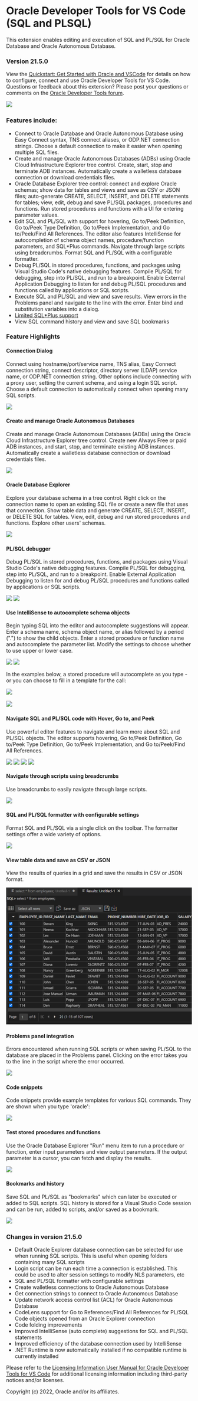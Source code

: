 
# Oracle Developer Tools for VS Code (SQL and PLSQL)
This extension enables editing and execution of SQL and PL/SQL for Oracle Database and Oracle Autonomous Database.
### Version 21.5.0  

View the [Quickstart: Get Started with Oracle and VSCode](https://docs.oracle.com/en/database/oracle/developer-tools-for-vscode/getting-started/index.html) for details on how to configure, connect and use Oracle Developer Tools for VS Code. Questions or feedback about this extension? Please post your questions or comments on the [Oracle Developer Tools forum](https://community.oracle.com/tech/developers/categories/oracle-developer-tools-for-vs-code). 

<img src="https://raw.githubusercontent.com/oracle/dotnet-db-samples/master/session-demos/2019/odtvscodescreenshots/readmeoverview2150.png"  /> 



### Features include:
* Connect to Oracle Database and Oracle Autonomous Database using Easy Connect syntax, TNS connect aliases, or ODP.NET connection strings. Choose a default connection to make it easier when opening multiple SQL files.
* Create and manage Oracle Autonomous Databases (ADBs) using Oracle Cloud Infrastructure Explorer tree control. Create, start, stop and terminate ADB instances. Automatically create a walletless database connection or download credentials files.
* Oracle Database Explorer tree control: connect and explore Oracle schemas; show data for tables and views and save as CSV or JSON files; auto-generate CREATE, SELECT, INSERT, and DELETE statements for tables; view, edit, debug and save PL/SQL packages, procedures and functions. Run stored procedures and functions with a UI for entering parameter values. 
* Edit SQL and PL/SQL with support for hovering, Go to/Peek Definition, Go to/Peek Type Definition, Go to/Peek Implementation, and Go to/Peek/Find All References. The editor also features IntelliSense for autocompletion of schema object names, procedure/function parameters, and SQL*Plus commands. Navigate through large scripts using breadcrumbs. Format SQL and PL/SQL with a configurable formatter.
* Debug PL/SQL in stored procedures, functions, and packages using Visual Studio Code's native debugging features. Compile PL/SQL for debugging, step into PL/SQL, and run to a breakpoint. Enable External Application Debugging to listen for and debug PL/SQL procedures and functions called by applications or SQL scripts.
* Execute SQL and PL/SQL and view and save results. View errors in the Problems panel and navigate to the line with the error. Enter bind and substitution variables into a dialog.
* [Limited SQL*Plus support](https://www.oracle.com/database/technologies/appdev/dotnet/odtvscodesqlplus.html)
* View SQL command history and view and save SQL bookmarks



### Feature Highlights

#### Connection Dialog

Connect using hostname/port/service name, TNS alias, Easy Connect connection string, connect descriptor, directory server (LDAP) service name, or ODP.NET connection string. Other options include connecting with a proxy user, setting the current schema, and using a login SQL script. Choose a default connection to automatically connect when opening many SQL scripts.

<img src="https://raw.githubusercontent.com/oracle/dotnet-db-samples/master/session-demos/2019/odtvscodescreenshots/condialogez2150.png"  /> 

#### Create and manage Oracle Autonomous Databases 

Create and manage Oracle Autonomous Databases (ADBs) using the Oracle Cloud Infrastructure Explorer tree control. Create new Always Free or paid ADB instances, and start, stop, and terminate existing ADB instances. Automatically create a walletless database connection or download credentials files.

<img src="https://raw.githubusercontent.com/oracle/dotnet-db-samples/master/session-demos/2019/odtvscodescreenshots/ociexplorer2150.png"  /> 

#### Oracle Database Explorer 

Explore your database schema in a tree control. Right click on the connection name to open an existing SQL file or create a new file that uses that connection. Show table data and generate CREATE, SELECT, INSERT, or DELETE SQL for tables. View, edit, debug and run stored procedures and functions. Explore other users' schemas.


<img src="https://raw.githubusercontent.com/oracle/dotnet-db-samples/master/session-demos/2019/odtvscodescreenshots/explorer2140.png"  /> 

#### PL/SQL debugger

Debug PL/SQL in stored procedures, functions, and packages using Visual Studio Code's native debugging features. Compile PL/SQL for debugging, step into PL/SQL, and run to a breakpoint. Enable External Application Debugging to listen for and debug PL/SQL procedures and functions called by applications or SQL scripts.

<img src="https://raw.githubusercontent.com/oracle/dotnet-db-samples/master/session-demos/2019/odtvscodescreenshots/debugging.png"  /> 

<img src="https://raw.githubusercontent.com/oracle/dotnet-db-samples/master/session-demos/2019/odtvscodescreenshots/debugging.gif"  /> 

#### Use IntelliSense to autocomplete schema objects 

Begin typing SQL into the editor and autocomplete suggestions will appear. Enter a schema name, schema object name, or alias followed by a period (".") to show the child objects. Enter a stored procedure or function name and autocomplete the parameter list. Modify the settings to choose whether to use upper or lower case.

<img src="https://raw.githubusercontent.com/oracle/dotnet-db-samples/master/session-demos/2019/odtvscodescreenshots/autocompletealias.png"  />

<img src="https://raw.githubusercontent.com/oracle/dotnet-db-samples/master/session-demos/2019/odtvscodescreenshots/autocompletealias.gif"  />

In the examples below, a stored procedure will autocomplete as you type -  or you can choose to fill in a template for the call:

<img src="https://raw.githubusercontent.com/oracle/dotnet-db-samples/master/session-demos/2019/odtvscodescreenshots/autocomplete1.png"  />

<p>

<img src="https://raw.githubusercontent.com/oracle/dotnet-db-samples/master/session-demos/2019/odtvscodescreenshots/autocomplete2.png"  /> 

#### Navigate SQL and PL/SQL code with Hover, Go to, and Peek 

Use powerful editor features to navigate and learn more about SQL and PL/SQL objects. The editor supports hovering, Go to/Peek Definition, Go to/Peek Type Definition, Go to/Peek Implementation, and Go to/Peek/Find All References.

<img src="https://raw.githubusercontent.com/oracle/dotnet-db-samples/master/session-demos/2019/odtvscodescreenshots/hover.png"  /> 

<img src="https://raw.githubusercontent.com/oracle/dotnet-db-samples/master/session-demos/2019/odtvscodescreenshots/peek.gif"  /> 

<img src="https://raw.githubusercontent.com/oracle/dotnet-db-samples/master/session-demos/2019/odtvscodescreenshots/peekmenu2150.png"  /> 

<img src="https://raw.githubusercontent.com/oracle/dotnet-db-samples/master/session-demos/2019/odtvscodescreenshots/peekscreen.png"  /> 

#### Navigate through scripts using breadcrumbs

Use breadcrumbs to easily navigate through large scripts.

<img src="https://raw.githubusercontent.com/oracle/dotnet-db-samples/master/session-demos/2019/odtvscodescreenshots/breadcrumbs.png"  /> 


#### SQL and PL/SQL formatter with configurable settings

Format SQL and PL/SQL via a single click on the toolbar. The formatter settings offer a wide variety of options.

<img src="https://raw.githubusercontent.com/oracle/dotnet-db-samples/master/session-demos/2019/odtvscodescreenshots/formatter.png"  /> 

#### View table data and save as CSV or JSON

View the results of queries in a grid and save the results in CSV or JSON format.

<img src="https://raw.githubusercontent.com/oracle/dotnet-db-samples/master/session-demos/2019/odtvscodescreenshots/datagrid2130.png"  /> 

#### Problems panel integration

Errors encountered when running SQL scripts or when saving PL/SQL to the database are placed in the Problems panel.  Clicking on the error takes you to the line in the script where the error occurred.

<img src="https://raw.githubusercontent.com/oracle/dotnet-db-samples/master/session-demos/2019/odtvscodescreenshots/problems.png"  /> 

#### Code snippets

Code snippets provide example templates for various SQL commands. They are shown when you type 'oracle':

 <img src="https://raw.githubusercontent.com/oracle/dotnet-db-samples/master/session-demos/2019/odtvscodescreenshots/codesnippets.png"  /> 

#### Test stored procedures and functions

Use the Oracle Database Explorer "Run" menu item to run a procedure or function, enter input parameters and view output parameters. If the output parameter is a cursor, you can fetch and display the results.

 <img src="https://raw.githubusercontent.com/oracle/dotnet-db-samples/master/session-demos/2019/odtvscodescreenshots/testproc2140.png"  /> 

#### Bookmarks and history

Save SQL and PL/SQL as "bookmarks" which can later be executed or added to SQL scripts. SQL history is stored for a Visual Studio Code session and can be run, added to scripts, and/or saved as a bookmark.

 <img src="https://raw.githubusercontent.com/oracle/dotnet-db-samples/master/session-demos/2019/odtvscodescreenshots/bookmarks.png"  /> 



### Changes in version 21.5.0
* Default Oracle Explorer database connection can be selected for use when running SQL scripts. This is useful when opening folders containing many SQL scripts
* Login script can be run each time a connection is established. This could be used to alter session settings to modify NLS parameters, etc
* SQL and PL/SQL formatter with configurable settings
* Create walletless connections to Oracle Autonomous Database 
* Get connection strings to connect to Oracle Autonomous Database
* Update network access control list (ACL) for Oracle Autonomous Database
* CodeLens support for Go to References/Find All References for PL/SQL Code objects opened from an Oracle Explorer connection
* Code folding improvements
* Improved IntelliSense (auto complete) suggestions for SQL and PL/SQL statements
* Improved efficiency of the database connection used by IntelliSense
* .NET Runtime is now automatically installed if no compatible runtime is currently installed 




Please refer to the [Licensing Information User Manual for Oracle Developer Tools for VS Code](https://docs.oracle.com/en/database/oracle/oracle-data-access-components/licensing_guides.html) for additional licensing information including third-party notices and/or licenses.

 Copyright (c) 2022, Oracle and/or its affiliates. 
